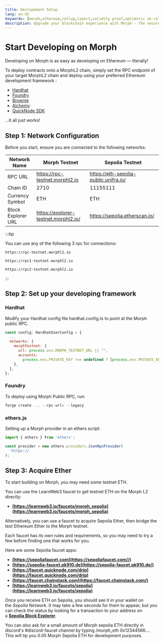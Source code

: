 ```yaml
---
title: Devlopement Setup
lang: en-US
keywords: [morph,ethereum,rollup,layer2,validity proof,optimstic zk-rollup]
description: Upgrade your blockchain experience with Morph - the secure decentralized, cost0efficient, and high-performing optimstic zk-rollup solution. Try it now!
---
```


# Start Developing on Morph

Developing on Morph is as easy as developing on Ethereum — literally!

To deploy contracts onto a MorphL2 chain, simply set the RPC endpoint of your target MorphL2 chain and deploy using your preferred Ethereum development framework :


- [Hardhat](https://hardhat.org/)
- [Foundry](https://github.com/foundry-rs/foundry)
- [Brownie](https://eth-brownie.readthedocs.io/en/stable/)
- [Alchemy](https://docs.alchemy.com/reference/alchemy-sdk-quickstart)
- [QuickNode SDK](https://www.quicknode.com/docs/quicknode-sdk/getting-started?utm_source=morph-docs)

...it all just works!

## Step 1: Network Configuration

Before you start, ensure you are connected to the following networks:

| Network Name | Morph Testnet | Sepolia Testnet |
| --- | --- | --- |
| RPC URL | https://rpc-testnet.morphl2.io | https://eth-sepolia-public.unifra.io/ |
| Chain ID | 2710 | 11155111 |
| Currency Symbol | ETH | ETH |
| Block Explorer URL | https://explorer-testnet.morphl2.io/| https://sepolia.etherscan.io/ |


:::tip

You can use any of the following 3 rpc for connections:

~~~
https://rpc-testnet.morphl2.io

https://rpc1-testnet.morphl2.io

https://rpc2-testnet.morphl2.io
~~~

:::


## Step 2: Set up your developing framework

### Hardhat

Modify your Hardhat config file hardhat.config.ts to point at the Morph public RPC.

```jsx
const config: HardhatUserConfig = {
  ...
  networks: {
    morphTestnet: {
      url: process.env.MORPH_TESTNET_URL || "",
      accounts:
        process.env.PRIVATE_KEY !== undefined ? [process.env.PRIVATE_KEY] : [],
    },
  },
};

```

### Foundry

To deploy using Morph Public RPC, run:

```jsx
forge create ... --rpc-url= --legacy
```


### ethers.js

Setting up a Morph  provider in an ethers script:

```jsx
import { ethers } from 'ethers';

const provider = new ethers.providers.JsonRpcProvider(
  'https://
);
```

## Step 3: Acquire Ether

To start building on Morph, you may need some testnet ETH. 

You can use the LearnWeb3 faucet to get testnet ETH on the Morph L2 directly:

- **[https://learnweb3.io/faucets/morph_sepolia](https://learnweb3.io/faucets/morph_sepolia)**

Alternatively, you can use a faucet to acquire Sepolia Ether, then bridge the test Ethereum Ether to the Morph testnet.

Each faucet has its own rules and requirements, so you may need to try a few before finding one that works for you.

Here are some Sepolia faucet apps:

- **[https://sepoliafaucet.com](https://sepoliafaucet.com//)**
- **[https://sepolia-faucet.pk910.de](https://sepolia-faucet.pk910.de/)**
- **[https://faucet.quicknode.com/drip](https://faucet.quicknode.com/drip)**
- **[https://faucet.chainstack.com](https://faucet.chainstack.com/)**
- **[https://learnweb3.io/faucets/sepolia](https://learnweb3.io/faucets/sepolia)**

Once you receive ETH on Sepolia, you should see it in your wallet on the *Sepolia Network*. It may take a few seconds for them to appear, but you can check the status by looking for a transaction to your address on a **[Sepolia Block Explorer](https://sepolia.etherscan.io/)**.

You can also ask for a small amount of Morph sepolia ETH directly in discord's #discord-faucet channel by typing /morph_eth 0x12344566.... This will tip you 0.05 Morph Sepolia ETH for development purposes.
